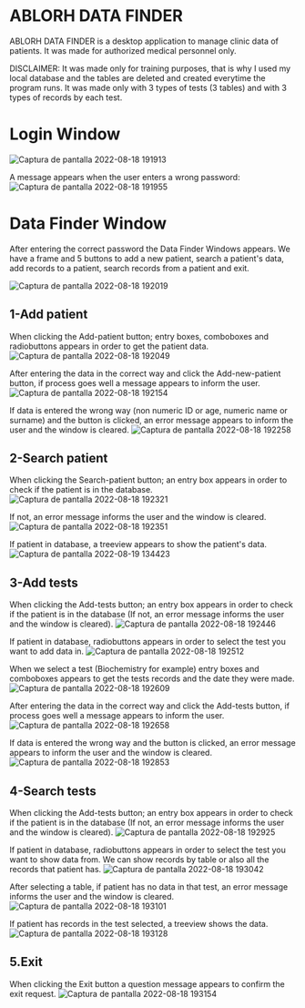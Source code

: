 # ABLORH DATA FINDER
ABLORH DATA FINDER is a desktop application to manage clinic data of patients. It was made for authorized medical personnel only.

DISCLAIMER:
It was made only for training purposes, that is why I used my local database and the tables are deleted and created everytime the program runs. It was made only with 3 types of tests (3 tables) and with 3 types of records by each test.

# Login Window
![Captura de pantalla 2022-08-18 191913](https://user-images.githubusercontent.com/108229433/185598440-162f6515-adaf-47d3-a872-b2cc10cf5a22.jpg)

A message appears when the user enters a wrong password:
![Captura de pantalla 2022-08-18 191955](https://user-images.githubusercontent.com/108229433/185598444-affecc07-01ff-43af-98ec-a216aefe5f13.jpg)

# Data Finder Window
After entering the correct password the Data Finder Windows appears. We have a frame and 5 buttons to add a new patient, search a patient's data, add records to a patient, search records from a patient and exit.

![Captura de pantalla 2022-08-18 192019](https://user-images.githubusercontent.com/108229433/185598449-761c3b8d-e66a-4560-9f9b-f600a0dc50e6.jpg)

## 1-Add patient
When clicking the Add-patient button; entry boxes, comboboxes and radiobuttons appears in order to get the patient data.
![Captura de pantalla 2022-08-18 192049](https://user-images.githubusercontent.com/108229433/185598451-155e0c60-e9e7-4289-89f6-2a8663073d8c.jpg)

After entering the data in the correct way and click the Add-new-patient button, if process goes well a message appears to inform the user.
![Captura de pantalla 2022-08-18 192154](https://user-images.githubusercontent.com/108229433/185598455-dd614ea1-294a-4eff-9c6e-45c5aad78e6f.jpg)

If data is entered the wrong way (non numeric ID or age, numeric name or surname) and the button is clicked, an error message appears to inform the user and the window is cleared.
![Captura de pantalla 2022-08-18 192258](https://user-images.githubusercontent.com/108229433/185598457-1218337f-d49b-4b26-b4d8-cd406ad69360.jpg)

## 2-Search patient
When clicking the Search-patient button; an entry box appears in order to check if the patient is in the database.
![Captura de pantalla 2022-08-18 192321](https://user-images.githubusercontent.com/108229433/185598461-8992c0bd-2655-4098-b0e1-517aa7131f20.jpg)

If not, an error message informs the user and the window is cleared.
![Captura de pantalla 2022-08-18 192351](https://user-images.githubusercontent.com/108229433/185598466-66234072-71b5-4aab-a4c4-add56d5ee5eb.jpg)

If patient in database, a treeview appears to show the patient's data.
![Captura de pantalla 2022-08-19 134423](https://user-images.githubusercontent.com/108229433/185611560-bf0eb5d6-2983-4cf8-b7bc-2d7cc37bad57.jpg)

## 3-Add tests
When clicking the Add-tests button; an entry box appears in order to check if the patient is in the database (If not, an error message informs the user and the window is cleared).
![Captura de pantalla 2022-08-18 192446](https://user-images.githubusercontent.com/108229433/185598469-f753cf82-7feb-4605-aa87-64322aef3293.jpg)

If patient in database, radiobuttons appears in order to select the test you want to add data in.
![Captura de pantalla 2022-08-18 192512](https://user-images.githubusercontent.com/108229433/185598470-b10e726c-de58-4f80-a685-02ff89ce82b4.jpg)

When we select a test (Biochemistry for example) entry boxes and comboboxes appears to get the tests records and the date they were made.
![Captura de pantalla 2022-08-18 192609](https://user-images.githubusercontent.com/108229433/185598471-14247200-b644-4f4c-811d-c6e267d60fb2.jpg)

After entering the data in the correct way and click the Add-tests button, if process goes well a message appears to inform the user.
![Captura de pantalla 2022-08-18 192658](https://user-images.githubusercontent.com/108229433/185598473-3bed5d39-3489-4463-8958-120c4eaf88ea.jpg)

If data is entered the wrong way and the button is clicked, an error message appears to inform the user and the window is cleared.
![Captura de pantalla 2022-08-18 192853](https://user-images.githubusercontent.com/108229433/185598476-49dee66d-7833-4907-bec9-332c93ad88f8.jpg)

## 4-Search tests
When clicking the Add-tests button; an entry box appears in order to check if the patient is in the database (If not, an error message informs the user and the window is cleared).
![Captura de pantalla 2022-08-18 192925](https://user-images.githubusercontent.com/108229433/185598479-bb2d85b3-6635-415a-adc0-c167486e2564.jpg)

If patient in database, radiobuttons appears in order to select the test you want to show data from. We can show records by table or also all the records that patient has.
![Captura de pantalla 2022-08-18 193042](https://user-images.githubusercontent.com/108229433/185598480-4ba94ba5-317c-4364-90b8-43fee293ef7a.jpg)

After selecting a table, if patient has no data in that test, an error message informs the user and the window is cleared.
![Captura de pantalla 2022-08-18 193101](https://user-images.githubusercontent.com/108229433/185598483-bd767881-134c-4d5a-9733-707dc5d3bce0.jpg)

If patient has records in the test selected, a treeview shows the data.
![Captura de pantalla 2022-08-18 193128](https://user-images.githubusercontent.com/108229433/185598485-f054a2e4-a895-445f-b5f5-e3a248d94def.jpg)

## 5.Exit
When clicking the Exit button a question message appears to confirm the exit request.
![Captura de pantalla 2022-08-18 193154](https://user-images.githubusercontent.com/108229433/185598488-b135cf33-c543-4aa7-be17-2be032aa1fac.jpg)
